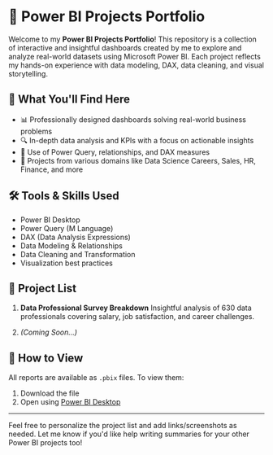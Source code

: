 

# 📘 Power BI Projects Portfolio

Welcome to my **Power BI Projects Portfolio**! This repository is a collection of interactive and insightful dashboards created by me to explore and analyze real-world datasets using Microsoft Power BI. Each project reflects my hands-on experience with data modeling, DAX, data cleaning, and visual storytelling.

## 📌 What You'll Find Here

* 📊 Professionally designed dashboards solving real-world business problems
* 🔍 In-depth data analysis and KPIs with a focus on actionable insights
* 🧩 Use of Power Query, relationships, and DAX measures
* 📁 Projects from various domains like Data Science Careers, Sales, HR, Finance, and more

## 🛠 Tools & Skills Used

* Power BI Desktop
* Power Query (M Language)
* DAX (Data Analysis Expressions)
* Data Modeling & Relationships
* Data Cleaning and Transformation
* Visualization best practices

## 📂 Project List

1. **Data Professional Survey Breakdown**
   Insightful analysis of 630 data professionals covering salary, job satisfaction, and career challenges.

2. *(Coming Soon...)*

## 🔗 How to View

All reports are available as `.pbix` files. To view them:

1. Download the file
2. Open using [Power BI Desktop](https://powerbi.microsoft.com/desktop)

---

Feel free to personalize the project list and add links/screenshots as needed. Let me know if you'd like help writing summaries for your other Power BI projects too!
